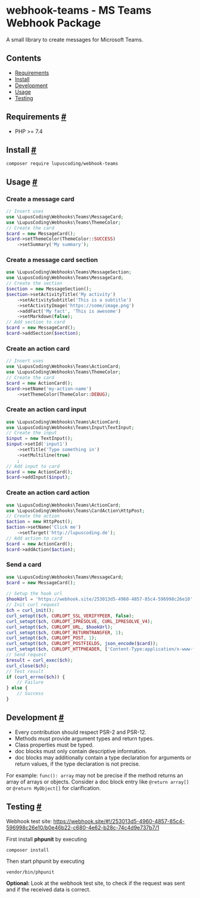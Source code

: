 # webhook-teams - MS Teams Webhook Package

A small library to create messages for Microsoft Teams.

## Contents
 - [Requirements](#requirements)
 - [Install](#install)
 - [Development](#development)
 - [Usage](#usage)
 - [Testing](#testing)

## Requirements <a id="requirements" href="#requirements">#</a>

 - PHP >= 7.4
 
## Install <a id="install" href="#install">#</a>

```shell
composer require lupuscoding/webhook-teams
```

## Usage <a id="usage" href="#usage">#</a>

### Create a message card
```php
// Insert uses
use \LupusCoding\Webhooks\Teams\MessageCard;
use \LupusCoding\Webhooks\Teams\ThemeColor;
// Create the card
$card = new MessageCard();
$card->setThemeColor(ThemeColor::SUCCESS)
    ->setSummary('My summary');
```

### Create a message card section
```php
use \LupusCoding\Webhooks\Teams\MessageSection;
use \LupusCoding\Webhooks\Teams\MessageCard;
// Create the section
$section = new MessageSection();
$section->setActivityTitle('My activity')
    ->setActivitySubtitle('This is a subtitle')
    ->setActivityImage('https://some/image.png')
    ->addFact('My fact', 'This is awesome')
    ->setMarkdown(false);
// Add section to card
$card = new MessageCard();
$card->addSection($section);
```

### Create an action card
```php
// Insert uses
use \LupusCoding\Webhooks\Teams\ActionCard;
use \LupusCoding\Webhooks\Teams\ThemeColor;
// Create the card
$card = new ActionCard();
$card->setName('my-action-name')
    ->setThemeColor(ThemeColor::DEBUG);
```

### Create an action card input
```php
use \LupusCoding\Webhooks\Teams\ActionCard;
use \LupusCoding\Webhooks\Teams\Input\TextInput;
// Create the input
$input = new TextInput();
$input->setId('input1')
    ->setTitle('Type something in')
    ->setMultiline(true)
    ;
// Add input to card
$card = new ActionCard();
$card->addInput($input);
```

### Create an action card action
```php
use \LupusCoding\Webhooks\Teams\ActionCard;
use \LupusCoding\Webhooks\Teams\CardAction\HttpPost;
// Create the action
$action = new HttpPost();
$action->setName('Click me')
    ->setTarget('http://lupuscoding.de');
// Add action to card
$card = new ActionCard();
$card->addAction($action);
```

### Send a card
```php
use \LupusCoding\Webhooks\Teams\MessageCard;
$card = new MessageCard();
    
// Setup the hook url
$hookUrl = 'https://webhook.site/253013d5-4960-4857-85c4-596998c26e10';
// Init curl request
$ch = curl_init();
curl_setopt($ch, CURLOPT_SSL_VERIFYPEER, false);
curl_setopt($ch, CURLOPT_IPRESOLVE, CURL_IPRESOLVE_V4);
curl_setopt($ch, CURLOPT_URL, $hookUrl);
curl_setopt($ch, CURLOPT_RETURNTRANSFER, 1);
curl_setopt($ch, CURLOPT_POST, 1);
curl_setopt($ch, CURLOPT_POSTFIELDS, json_encode($card));
curl_setopt($ch, CURLOPT_HTTPHEADER, ['Content-Type:application/x-www-form-urlencoded']);
// Send request
$result = curl_exec($ch);
curl_close($ch);
// Test result
if (curl_errno($ch)) {
    // Failure
} else {
    // Success
}
```

## Development <a id="development" href="#development">#</a>

* Every contribution should respect PSR-2 and PSR-12.
* Methods must provide argument types and return types.
* Class properties must be typed.
* doc blocks must only contain descriptive information.
* doc blocks may additionally contain a type declaration for arguments or 
  return values, if the type declaration is not precise.
  
For example: ```func(): array``` may not be precise if the method returns 
an array of arrays or objects. Consider a doc block entry like 
```@return array[]``` or ```@return MyObject[]``` for clarification.

## Testing <a id="testing" href="#testing">#</a>

Webhook test site: https://webhook.site/#!/253013d5-4960-4857-85c4-596998c26e10/b0e46b22-c680-4e62-b28c-74c4d9e737b7/1

First install **phpunit** by executing
```shell
composer install
```
Then start phpunit by executing
```shell
vendor/bin/phpunit
```
**Optional:** Look at the webhook test site, to check if the request was sent 
and if the received data is correct.
